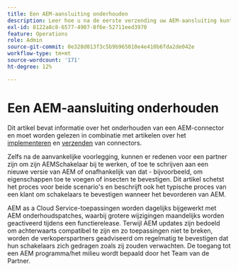 ```yaml
---
title: Een AEM-aansluiting onderhouden
description: Leer hoe u na de eerste verzending uw AEM-aansluiting kunt onderhouden en bijwerken.
exl-id: 8122a8c8-6577-4907-8f6e-52711eed3970
feature: Operations
role: Admin
source-git-commit: 0e328d013f3c5b9b965010e4e410b6fda2de042e
workflow-type: tm+mt
source-wordcount: '171'
ht-degree: 12%

---
```


Een AEM-aansluiting onderhouden
============================

Dit artikel bevat informatie over het onderhouden van een AEM-connector en moet worden gelezen in combinatie met artikelen over het [implementeren](implement.md) en [verzenden](submit.md) van connectors.

Zelfs na de aanvankelijke voorlegging, kunnen er redenen voor een partner zijn om zijn AEMSchakelaar bij te werken, of toe te schrijven aan een nieuwe versie van AEM of onafhankelijk van dat - bijvoorbeeld, om eigenschappen toe te voegen of insecten te bevestigen. Dit artikel schetst het proces voor beide scenario&#39;s en beschrijft ook het typische proces van een klant om schakelaars te bevestigen wanneer het bevorderen van AEM.

AEM as a Cloud Service-toepassingen worden dagelijks bijgewerkt met AEM onderhoudspatches, waarbij grotere wijzigingen maandelijks worden geactiveerd tijdens een functierelease. Terwijl AEM updates zijn bedoeld om achterwaarts compatibel te zijn en zo toepassingen niet te breken, worden de verkoperspartners geadviseerd om regelmatig te bevestigen dat hun schakelaars zich gedragen zoals zij zouden verwachten. De toegang tot een AEM programma/het milieu wordt bepaald door het Team van de Partner.

